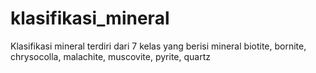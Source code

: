 # klasifikasi_mineral
Klasifikasi mineral terdiri dari 7 kelas yang berisi mineral biotite, bornite, chrysocolla, malachite, muscovite, pyrite, quartz
